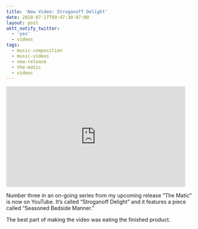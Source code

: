```yaml
---
title: 'New Video: Stroganoff Delight'
date: 2010-07-17T09:47:30-07:00
layout: post
aktt_notify_twitter:
  - 'yes'
  - videos
tags:
  - music-composition
  - music-videos
  - new-release
  - the-matic
  - videos
---
```

<iframe class="youtube" width="480" height="270" src="http://www.youtube.com/embed/watch?v=cs7RKZ4o8rA" frameborder="0" allowfullscreen></iframe>

Number three in an on-going series from my upcoming release &#8220;The Matic&#8221; is now on YouTube. It&#8217;s called &#8220;Stroganoff Delight&#8221; and it features a piece called &#8220;Seasoned Bedside Manner.&#8221;

The best part of making the video was eating the finished product.

<!--more-->
